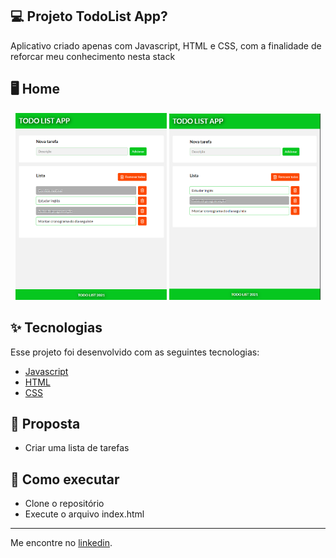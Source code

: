 ## 💻 Projeto TodoList App?

Aplicativo criado apenas com Javascript, HTML e CSS, com a finalidade de reforcar meu conhecimento nesta stack


<h2>🖥️ Home </h2>
<p align="center">
  <img alt="Home" src="folders/1.png" width="48%">
  <img alt="Pages" src="folders/2.png" width="48%">
</p>

## ✨ Tecnologias

Esse projeto foi desenvolvido com as seguintes tecnologias:

- [Javascript](https://developer.mozilla.org/pt-BR/docs/Web/JavaScript)
- [HTML](https://developer.mozilla.org/pt-BR/docs/Web/HTML)
- [CSS](https://developer.mozilla.org/pt-BR/docs/Web/CSS)

## 🚀 Proposta

- Criar uma lista de tarefas

## 🚀 Como executar

- Clone o repositório
- Execute o arquivo index.html

---

Me encontre no [linkedin](https://www.linkedin.com/in/gleydson07/).
